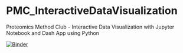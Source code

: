 # PMC_InteractiveDataVisualization
Proteomics Method Club - Interactive Data Visualization with Jupyter Notebook and Dash App using Python

[![Binder](https://mybinder.org/badge_logo.svg)](https://mybinder.org/v2/gh/llniu/PMC_InteractiveDataVisualization.git/main)

